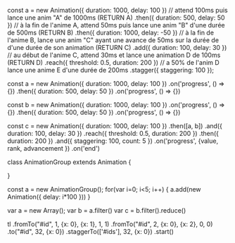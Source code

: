

const a = new Animation({ duration: 1000, delay: 100 }) // attend 100ms puis lance une anim "A" de 1000ms (RETURN A)
  .then({ duration: 500, delay: 50 }) // à la fin de l'anime A, attend 50ms puis lance une anim "B" d'une durée de 500ms (RETURN B)
  .then({ duration: 1000, delay: -50 }) // à la fin de l'anime B, lance une anim "C" ayant une avance de 50ms sur la durée de d'une durée de son animation (RETURN C)
  .add({ duration: 100, delay: 30 }) // au début de l'anime C, attend 30ms et lance une animation D de 100ms (RETURN D)
  .reach({ threshold: 0.5, duration: 200 }) // a 50% de l'anim D lance une anime E d'une durée de 200ms
  .stagger({ staggering: 100 });



const a = new Animation({ duration: 1000, delay: 100 })
  .on('progress', () => {})
  .then({ duration: 500, delay: 50 })
  .on('progress', () => {}) 

const b = new Animation({ duration: 1000, delay: 100 })
  .on('progress', () => {})
  .then({ duration: 500, delay: 50 })
  .on('progress', () => {}) 

const c = new Animation({ duration: 1000, delay: 100 })
  .then([a, b])
  .and({ duration: 100, delay: 30 }) 
  .reach({ threshold: 0.5, duration: 200 })
  .then({ duration: 200 })
  .and({ staggering: 100, count: 5 })
    .on('progress', {value, rank, advancement })
    .on('end')

class AnimationGroup extends Animation {

}


const a  = new AnimationGroup();
for(var i=0; i<5; i++) {
  a.add(new Animation({
    delay: i*100
  }))
}



  


var a = new Array();
var b = a.filter()
var c = b.filter().reduce()

tl
  .fromTo("#id", 1, {x: 0}, {x: 1}, 1, 1)
  .fromTo("#id", 2, {x: 0}, {x: 2}, 0, 0)
  .to("#id", 32, {x: 0})
  .staggerTo(['#ids'], 32, {x: 0})
  .start()
